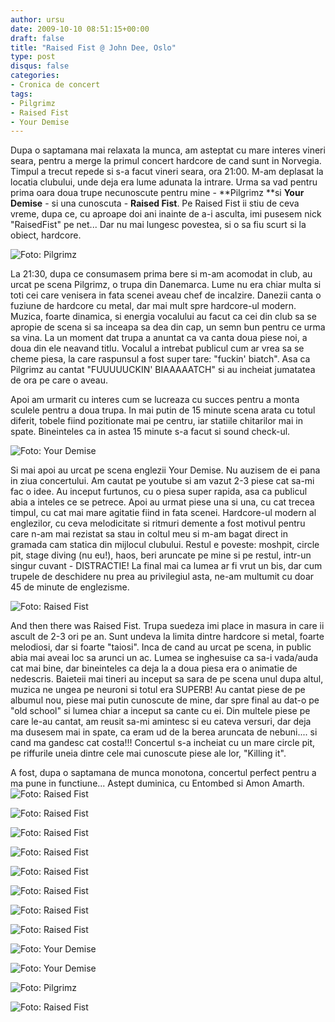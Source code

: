 ```yaml
---
author: ursu
date: 2009-10-10 08:51:15+00:00
draft: false
title: "Raised Fist @ John Dee, Oslo"
type: post
disqus: false
categories:
- Cronica de concert
tags:
- Pilgrimz
- Raised Fist
- Your Demise
---
```

Dupa o saptamana mai relaxata la munca, am asteptat cu mare interes vineri seara, pentru a merge la primul concert hardcore de cand sunt in Norvegia. Timpul a trecut repede si s-a facut vineri seara, ora 21:00. M-am deplasat la locatia clubului, unde deja era lume adunata la intrare. Urma sa vad pentru prima oara doua trupe necunoscute pentru mine - **Pilgrimz **si **Your Demise** - si una cunoscuta - **Raised Fist**. Pe Raised Fist ii stiu de ceva vreme, dupa ce, cu aproape doi ani inainte de a-i asculta, imi pusesem nick "RaisedFist" pe net... Dar nu mai lungesc povestea, si o sa fiu scurt si la obiect, hardcore.

![Foto: Pilgrimz](/img/pilgrimz_3996832622_o.jpg)


La 21:30, dupa ce consumasem prima bere si m-am acomodat in club, au urcat pe scena Pilgrimz, o trupa din Danemarca. Lume nu era chiar multa si toti cei care venisera in fata scenei aveau chef de incalzire. Danezii canta o fuziune de hardcore cu metal, dar mai mult spre hardcore-ul modern. Muzica, foarte dinamica, si energia vocalului au facut ca cei din club sa se apropie de scena si sa inceapa sa dea din cap, un semn bun pentru ce urma sa vina. La un moment dat trupa a anuntat ca va canta doua piese noi, a doua din ele neavand titlu. Vocalul a intrebat publicul cum ar vrea sa se cheme piesa, la care raspunsul a fost super tare: "fuckin' biatch". Asa ca Pilgrimz au cantat "FUUUUUCKIN' BIAAAAATCH" si au incheiat jumatatea de ora pe care o aveau.

Apoi am urmarit cu interes cum se lucreaza cu succes pentru a monta sculele pentru a doua trupa. In mai putin de 15 minute scena arata cu totul diferit, tobele fiind pozitionate mai pe centru, iar statiile chitarilor mai in spate. Bineinteles ca in astea 15 minute s-a facut si sound check-ul.

![Foto: Your Demise](/img/your-demise_3996837658_o.jpg)


Si mai apoi au urcat pe scena englezii Your Demise. Nu auzisem de ei pana in ziua concertului. Am cautat pe youtube si am vazut 2-3 piese cat sa-mi fac o idee. Au inceput furtunos, cu o piesa super rapida, asa ca publicul abia a inteles ce se petrece. Apoi au urmat piese una si una, cu cat trecea timpul, cu cat mai mare agitatie fiind in fata scenei. Hardcore-ul modern al englezilor, cu ceva melodicitate si ritmuri demente a fost motivul pentru care n-am mai rezistat sa stau in coltul meu si m-am bagat direct in gramada cam statica din mijlocul clubului. Restul e poveste: moshpit, circle pit, stage diving (nu eu!), haos, beri aruncate pe mine si pe restul, intr-un singur cuvant - DISTRACTIE! La final mai ca lumea ar fi vrut un bis, dar cum trupele de deschidere nu prea au privilegiul asta, ne-am multumit cu doar 45 de minute de englezisme.

![Foto: Raised Fist](/img/raised-fist_3996084865_o.jpg)


And then there was Raised Fist. Trupa suedeza imi place in masura in care ii ascult de 2-3 ori pe an. Sunt undeva la limita dintre hardcore si metal, foarte melodiosi, dar si foarte "taiosi". Inca de cand au urcat pe scena, in public abia mai aveai loc sa arunci un ac. Lumea se inghesuise ca sa-i vada/auda cat mai bine, dar bineinteles ca deja la a doua piesa era o animatie de nedescris. Baieteii mai tineri au inceput sa sara de pe scena unul dupa altul, muzica ne ungea pe neuroni si totul era SUPERB! Au cantat piese de pe albumul nou, piese mai putin cunoscute de mine, dar spre final au dat-o pe "old school" si lumea chiar a inceput sa cante cu ei. Din multele piese pe care le-au cantat, am reusit sa-mi amintesc si eu cateva versuri, dar deja ma dusesem mai in spate, ca eram ud de la berea aruncata de nebuni.... si cand ma gandesc cat costa!!! Concertul s-a incheiat cu un mare circle pit, pe riffurile uneia dintre cele mai cunoscute piese ale lor, "Killing it".

A fost, dupa o saptamana de munca monotona, concertul perfect pentru a ma pune in functiune... Astept duminica, cu Entombed si Amon Amarth.
![Foto: Raised Fist](/img/raised-fist_3996093737_o.jpg)

![Foto: Raised Fist](/img/raised-fist_3996092585_o.jpg)

![Foto: Raised Fist](/img/raised-fist_3996853014_o.jpg)

![Foto: Raised Fist](/img/raised-fist_3996090745_o.jpg)

![Foto: Raised Fist](/img/raised-fist_3996090229_o.jpg)

![Foto: Raised Fist](/img/raised-fist_3996088089_o.jpg)

![Foto: Raised Fist](/img/raised-fist_3996848406_o.jpg)

![Foto: Raised Fist](/img/raised-fist_3996081797_o.jpg)

![Foto: Your Demise](/img/your-demise_3996078027_o.jpg)

![Foto: Your Demise](/img/your-demise_3996836266_o.jpg)

![Foto: Pilgrimz](/img/pilgrimz_3996831686_o.jpg)

![Foto: Raised Fist](/img/raised-fist_3996847586_o.jpg)

